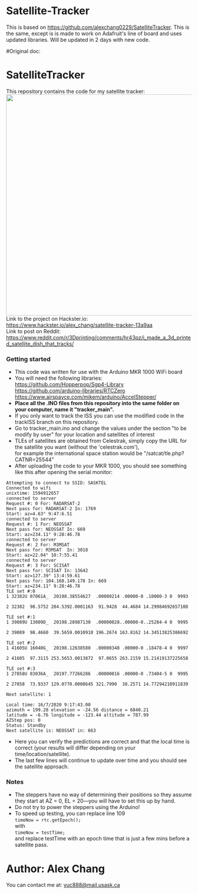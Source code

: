 # Satellite-Tracker

This is based on https://github.com/alexchang0229/SatelliteTracker. 
This is the same, except is is made to work on Adafruit's line of board and uses updated libraries. Will be updated in 2 days with new code.

#Original doc:
# SatelliteTracker
This repository contains the code for my satellite tracker:<br />
<img src="https://hackster.imgix.net/uploads/attachments/1156979/_ijWqYco4SG.blob?auto=compress%2Cformat&w=900&h=675&fit=min" width="600"> <br />
Link to the project on Hackster.io: https://www.hackster.io/alex_chang/satellite-tracker-13a9aa <br />
Link to post on Reddit: https://www.reddit.com/r/3Dprinting/comments/hr43pz/i_made_a_3d_printed_satellite_dish_that_tracks/
### Getting started
* This code was written for use with the Arduino MKR 1000 WiFi board
* You will need the following libraries: <br /> https://github.com/Hopperpop/Sgp4-Library <br /> https://github.com/arduino-libraries/RTCZero <br />
https://www.airspayce.com/mikem/arduino/AccelStepper/
* **Place all the .INO files from this repository into the same folder on your computer, name it "tracker_main".**
* If you only want to track the ISS you can use the modified code in the trackISS branch on this repository.
* Go to tracker_main.ino and change the values under the section "to be modify by user" for your location and satellites of interest
* TLEs of satellites are obtained from Celestrak, simply copy the URL for the satellite you want (without the 'celestrak.com'),<br />
for example the international space station would be "/satcat/tle.php?CATNR=25544"
* After uploading the code to your MKR 1000, you should see something like this after opening the serial monitor: <br />
```
Attempting to connect to SSID: SASKTEL
Connected to wifi
unixtime: 1594912657
connected to server
Request #: 0 For: RADARSAT-2
Next pass for: RADARSAT-2 In: 1769
Start: az=4.63° 9:47:6.51
connected to server
Request #: 1 For: NEOSSAT
Next pass for: NEOSSAT In: 669
Start: az=234.11° 9:28:46.78
connected to server
Request #: 2 For: M3MSAT 
Next pass for: M3MSAT  In: 3018
Start: az=22.04° 10:7:55.41
connected to server
Request #: 3 For: SCISAT
Next pass for: SCISAT In: 13642
Start: az=127.39° 13:4:59.61
Next pass for: 104.168.149.178 In: 669
Start: az=234.11° 9:28:46.78
TLE set #:0
1 32382U 07061A_  20198.38554627  .00000214 .00000-0 .10000-3 0  9993

2 32382  98.5752 204.5392.0001163  91.9428  44.4684 14.29984692657108

TLE set #:1
1 39089U 13009D_  20198.28987130  .00000028..00000-0..25284-4 0  9995

2 39089  98.4660  39.5659.0010910 196.2674 163.8162 14.34513825386692

TLE set #:2
1 41605U 16040G_  20198.12638580  .00000348 .00000-0 .18478-4 0  9997

2 41605  97.3115 253.5653.0013872  97.0655 263.2159 15.21419137225658

TLE set #:3
1 27858U 03036A_  20197.77266286  .00000016 .00000-0 .73404-5 0  9995

2 27858  73.9337 129.0770.0008645 321.7990  38.2571 14.77294210911839

Next satellite: 1

Local time: 16/7/2020 9:17:43.00
azimuth = 199.28 elevation = -24.56 distance = 6840.21
latitude = -6.76 longitude = -123.44 altitude = 787.99
AZStep pos: 0
Status: Standby
Next satellite is: NEOSSAT in: 663

```
* Here you can verify the predictions are correct and that the local time is correct (your results will differ depending on your time/location/satellite). 
* The last few lines will continue to update over time and you should see the satellite approach. 

### Notes
* The steppers have no way of determining their positions so they assume they start at AZ = 0, EL = 20—you will have to set this up by hand.
* Do not try to power the steppers using the Arduino!
* To speed up testing, you can replace line 109 <br />
    `timeNow = rtc.getEpoch();` <br />
  with <br />
  `timeNow = testTime;` <br />
  and replace testTime with an epoch time that is just a few mins before a satellite pass.


# Author: Alex Chang
You can contact me at: yuc888@mail.usask.ca



